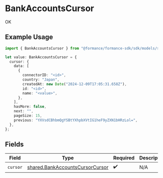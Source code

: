 # BankAccountsCursor

OK

## Example Usage

```typescript
import { BankAccountsCursor } from "@formance/formance-sdk/sdk/models/shared";

let value: BankAccountsCursor = {
  cursor: {
    data: [
      {
        connectorID: "<id>",
        country: "Japan",
        createdAt: new Date("2024-12-09T17:05:31.658Z"),
        id: "<id>",
        name: "<value>",
      },
    ],
    hasMore: false,
    next: "",
    pageSize: 15,
    previous: "YXVsdCBhbmQgYSBtYXhpbXVtIG1heF9yZXN1bHRzLol=",
  },
};
```

## Fields

| Field                                                                                     | Type                                                                                      | Required                                                                                  | Description                                                                               |
| ----------------------------------------------------------------------------------------- | ----------------------------------------------------------------------------------------- | ----------------------------------------------------------------------------------------- | ----------------------------------------------------------------------------------------- |
| `cursor`                                                                                  | [shared.BankAccountsCursorCursor](../../../sdk/models/shared/bankaccountscursorcursor.md) | :heavy_check_mark:                                                                        | N/A                                                                                       |